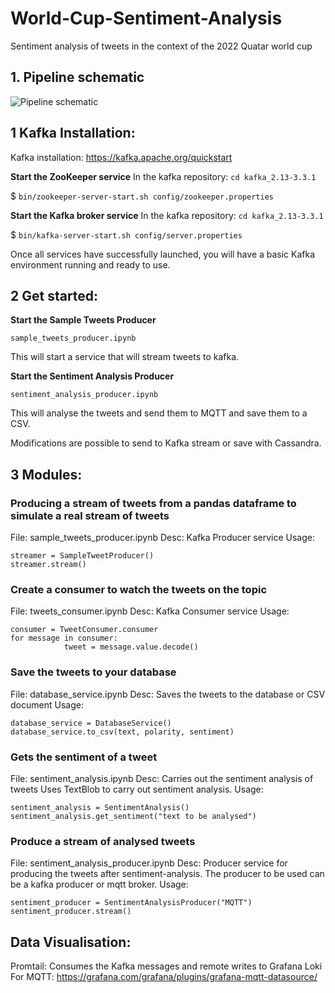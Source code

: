 # World-Cup-Sentiment-Analysis
Sentiment analysis of tweets in the context of the 2022 Quatar world cup

## 1. Pipeline schematic
![Pipeline schematic](https://user-images.githubusercontent.com/22829157/212369544-aa56d3ec-3269-4696-bcf8-a61a457baad5.png)

## 1 Kafka Installation:
Kafka installation: https://kafka.apache.org/quickstart

**Start the ZooKeeper service**
In the kafka repository: `cd kafka_2.13-3.3.1`

$ `bin/zookeeper-server-start.sh config/zookeeper.properties`

**Start the Kafka broker service**
In the kafka repository: `cd kafka_2.13-3.3.1`

$ `bin/kafka-server-start.sh config/server.properties`

Once all services have successfully launched, you will have a basic Kafka environment running and ready to use.


## 2 Get started:
**Start the Sample Tweets Producer**

`sample_tweets_producer.ipynb`

This will start a service that will stream tweets to kafka.

**Start the Sentiment Analysis Producer**

`sentiment_analysis_producer.ipynb`

This will analyse the tweets and send them to MQTT and save them to a CSV.

Modifications are possible to send to Kafka stream or save with Cassandra.

## 3 Modules:
### Producing a stream of tweets from a pandas dataframe to simulate a real stream of tweets
File: sample_tweets_producer.ipynb
Desc: Kafka Producer service
Usage:
```
streamer = SampleTweetProducer()
streamer.stream()
```
### Create a consumer to watch the tweets on the topic
File: tweets_consumer.ipynb
Desc: Kafka Consumer service
Usage:
```
consumer = TweetConsumer.consumer 
for message in consumer:
            tweet = message.value.decode()
```

### Save the tweets to your database
File: database_service.ipynb
Desc: Saves the tweets to the database or CSV document
Usage:
```
database_service = DatabaseService()
database_service.to_csv(text, polarity, sentiment)
```

### Gets the sentiment of a tweet
File: sentiment_analysis.ipynb
Desc: Carries out the sentiment analysis of tweets
Uses TextBlob to carry out sentiment analysis.
Usage:
```
sentiment_analysis = SentimentAnalysis()
sentiment_analysis.get_sentiment("text to be analysed")
```
### Produce a stream of analysed tweets
File: sentiment_analysis_producer.ipynb
Desc: Producer service for producing the tweets after sentiment-analysis.
The producer to be used can be a kafka producer or mqtt broker.
Usage:
```
sentiment_producer = SentimentAnalysisProducer("MQTT")
sentiment_producer.stream()
```

## Data Visualisation:
Promtail: Consumes the Kafka messages and remote writes to Grafana Loki
For MQTT: https://grafana.com/grafana/plugins/grafana-mqtt-datasource/
